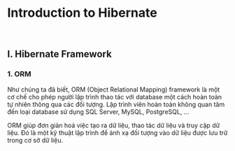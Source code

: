 # Introduction to Hibernate

<br />

## I. Hibernate Framework

### 1. ORM

Như chúng ta đã biết, ORM (Object Relational Mapping) framework là một cơ chế cho phép người lập trình thao tác với database một cách hoàn toàn tự nhiên thông qua các đối tượng. Lập trình viên hoàn toàn không quan tâm đến loại database sử dụng SQL Server, MySQL, PostgreSQL, …

ORM giúp đơn giản hoá việc tạo ra dữ liệu, thao tác dữ liệu và truy cập dữ liệu. Đó là một kỹ thuật lập trình để ánh xạ đối tượng vào dữ liệu được lưu trữ trong cơ sở dữ liệu.